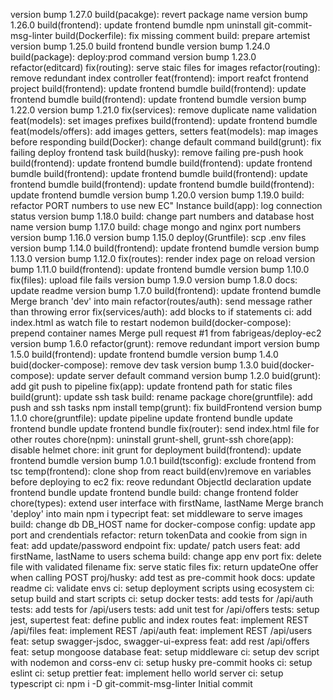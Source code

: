 version bump 1.27.0
build(pacakge): revert package name
version bump 1.26.0
build(frontend): update frontend bumdle
npm uninstall git-commit-msg-linter
build(Dockerfile): fix missing comment
build: prepare artemist
version bump 1.25.0
build frontend bundle
version bump 1.24.0
build(package): deploy:prod command
version bump 1.23.0
refactor(editcard)
fix(routing): serve staic files for images
refactor(routing): remove redundant index controller
feat(frontend): import reafct frontend project
build(frontend): update frontend bumdle
build(frontend): update frontend bumdle
build(frontend): update frontend bumdle
version bump 1.22.0
version bump 1.21.0
fix(services): remove duplicate name validation
feat(models): set images prefixes
build(frontend): update frontend bumdle
feat(models/offers): add images getters, setters
feat(models): map images before responding
build(Docker): change default command
build(grunt): fix failing deploy frontend task
build(husky): remove failing pre-push hook
build(frontend): update frontend bumdle
build(frontend): update frontend bumdle
build(frontend): update frontend bumdle
build(frontend): update frontend bumdle
build(frontend): update frontend bumdle
build(frontend): update frontend bumdle
version bump 1.20.0
version bump 1.19.0
build: refactor PORT numbers to use new EC" Instance
build(app): log connection status
version bump 1.18.0
build: change part numbers and database  host name
version bump 1.17.0
build: chage mongo and nginx port numbers
version bump 1.16.0
version bump 1.15.0
deploy(Gruntfile): scp .env files
version bump 1.14.0
build(frontend): update frontend bumdle
version bump 1.13.0
version bump 1.12.0
fix(routes): render index page on reload
version bump 1.11.0
build(frontend): update frontend bumdle
version bump 1.10.0
fix(files): upload file fails
version bump 1.9.0
version bump 1.8.0
docs: update readme
version bump 1.7.0
build(frontend): update frontend bumdle
Merge branch 'dev' into main
refactor(routes/auth): send message rather than throwing error
fix(services/auth): add blocks to if statements
ci: add index.html as watch file to restart nodemon
build(docker-compose): prepend container names
Merge pull request #1 from fabrigeas/deploy-ec2
version bump 1.6.0
refactor(grunt): remove redundant import
version bump 1.5.0
build(frontend): update frontend bumdle
version bump 1.4.0
buid(docker-compose): remove dev task
version bump 1.3.0
buid(docker-compose): update server default command
version bump 1.2.0
buid(grunt): add git push to pipeline
fix(app): update frontend path for static files
build(grunt): update ssh task
build: rename package
chore(gruntfile): add push and ssh tasks
npm install
temp(grunt): fix buildFrontend
version bump 1.1.0
chore(gruntfile): update pipeline
update frontend bundle
update frontend bundle
update frontend bundle
fix(router): send index.html file for other routes
chore(npm): uninstall grunt-shell, grunt-ssh
chore(app): disable helmet
chore: init grunt for deployment
build(frontend): update frontend bumdle
version bump 1.0.1
build(tsconfig): exclude frontend from tsc
temp(frontend): clone shop from react
build(env)remove en variables before deploying to ec2
fix: reove redundant ObjectId declaration
update frontend bundle
update frontend bundle
build: change frontend folder
chore(types): extend user interface with firstName, lastName
Merge branch 'deploy' into main
npm i typecript
feat: set middleware to serve images
build: change db DB_HOST name for docker-compose
config: update app port and crendentials
refactor: return tokenData and cookie from sign in
feat: add update/password endpoint
fix: update/ patch users
feat: add firstName, lastName to users schema
build: change app env port
fix: delete file with validated filename
fix: serve static files
fix: return updateOne offer when calling POST
proj/husky: add test as  pre-commit hook
docs: update readme
ci: validate envs
ci: setup deployment scripts using ecosystem
ci: setup build and start scripts
ci: setup docker
tests: add tests for /api/auth
tests: add tests for /api/users
tests: add unit test for /api/offers
tests: setup jest, supertest
feat: define public and index routes
feat: implement REST /api/files
feat: implement REST /api/auth
feat: implement REST /api/users
feat: setup swagger-jsdoc, swagger-ui-express
feat: add rest /api/offers
feat: setup mongoose database
feat: setup middleware
ci: setup dev script with nodemon and corss-env
ci: setup husky pre-commit hooks
ci: setup eslint
ci: setup prettier
feat: implement hello world server
ci: setup typescript
ci: npm i -D  git-commit-msg-linter
Initial commit
